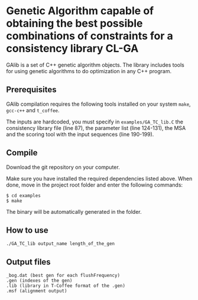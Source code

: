 Genetic Algorithm capable of obtaining the best possible combinations of constraints for a consistency library
CL-GA
=========
GAlib is a set of C++ genetic algorithm objects.
The library includes tools for using genetic algorithms to do optimization in any C++ program.


Prerequisites
--------------
GAlib compilation requires the following tools installed on your system ``make``, ``gcc-c++`` and ``t_coffee``. 

The inputs are hardcoded, you must specify in ``examples/GA_TC_lib.C`` the consistency library file (line 87), the parameter list (line 124-131), the MSA and the scoring tool with the input sequences (line 190-199).

Compile 
--------
Download the git repository on your computer.
    
Make sure you have installed the required dependencies listed above. 
When done, move in the project root folder and enter the following commands:     
    
    $ cd examples
    $ make
    

The binary will be automatically generated in the folder.


How to use
--------

    ./GA_TC_lib output_name length_of_the_gen


Output files
--------

    _bog.dat (best gen for each flushFrequency)
    .gen (indexes of the gen)
    .lib (library in T-Coffee format of the .gen)
    .msf (alignment output)
